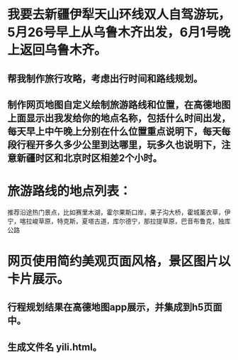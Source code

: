 # 我要去新疆伊犁天山环线双人自驾游玩，5月26号早上从乌鲁木齐出发，6月1号晚上返回乌鲁木齐。
## 帮我制作旅行攻略，考虑出行时间和路线规划。
## 制作网页地图自定义绘制旅游路线和位置，在高德地图上面显示出我发给你的地点名称，包括什么时间出发，每天早上中午晚上分别在什么位置重点说明下，每天每段行程开多久多少公里到达哪里，玩多久也说明下，注意新疆时区和北京时区相差2个小时。
# 旅游路线的地点列表：
推荐沿途热门景点，比如赛里木湖，霍尔果斯口岸，果子沟大桥，霍城薰衣草，伊宁，喀拉峻草原，特克斯，夏塔古道，库尔德宁，那拉提草原，巴音布鲁克，独库公路
# 网页使用简约美观页面风格，景区图片以卡片展示。
## 行程规划结果在高德地图app展示，并集成到h5页面中。
## 生成文件名 yili.html。